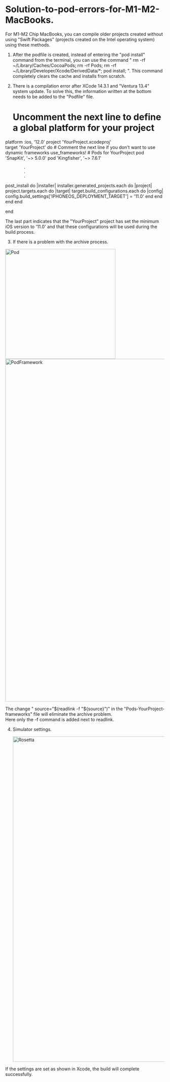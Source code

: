 # Solution-to-pod-errors-for-M1-M2-MacBooks.

  For M1-M2 Chip MacBooks, you can compile older projects created without using "Swift Packages" (projects created on the Intel operating system) using these methods.

1) After the podfile is created, instead of entering the "pod install" command from the terminal, you can use the command " rm -rf ~/Library/Caches/CocoaPods; rm -rf Pods; rm -rf ~/Library/Developer/Xcode/DerivedData/*; pod install; ". This command completely clears the cache and installs from scratch.



2) There is a compilation error after XCode 14.3.1 and "Ventura 13.4" system update. To solve this, the information written at the bottom needs to be added to the "Podfile" file.
  
    # Uncomment the next line to define a global platform for your project 
platform :ios, '12.0' 
project 'YourProject.xcodeproj'  
target 'YourProject' do 
 	 # Comment the next line if you don't want to use dynamic frameworks 
 	 use_frameworks! 
 	 # Pods for YourProject 
 	 pod 'SnapKit', '~> 5.0.0' 
 	 pod 'Kingfisher', '~> 7.6.1' 
 
            . 
            . 
            . 
 
post_install do |installer| 
    	installer.generated_projects.each do |project| 
     	 project.targets.each do |target| 
     	   target.build_configurations.each do |config| 
     	     config.build_settings['IPHONEOS_DEPLOYMENT_TARGET'] = '11.0' 
     	   end 
   	   end 
 	   end 
  end 
 
end 

  The last part indicates that the "YourProject" project has set the minimum iOS version to '11.0' and that these configurations will be used during the build process.



3) If there is a problem with the archive process.
   
<img width="348" alt="Pod" src="https://github.com/kaanssss/Solution-to-pod-errors-for-M1-M2-MacBooks./assets/74143983/12bae760-c72f-40d4-9b19-2e36c9ed9b58">

<img width="1084" alt="PodFramework" src="https://github.com/kaanssss/Solution-to-pod-errors-for-M1-M2-MacBooks./assets/74143983/f603235a-5994-4006-bd6b-6a2dae634eed">

  The change " source="$(readlink -f "${source}")" in the "Pods-YourProject-frameworks" file will eliminate the archive problem.  
Here only the -f command is added next to readlink.



4) Simulator settings.

   <img width="1029" alt="Rosetta" src="https://github.com/kaanssss/Solution-to-pod-errors-for-M1-M2-MacBooks./assets/74143983/79580ada-8433-44f1-b3f4-9b4df94b90ec">


  If the settings are set as shown in Xcode, the build will complete successfully. 

